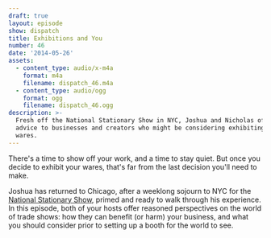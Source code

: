 ```yaml
---
draft: true
layout: episode
show: dispatch
title: Exhibitions and You
number: 46
date: '2014-05-26'
assets:
  - content_type: audio/x-m4a
    format: m4a
    filename: dispatch_46.m4a
  - content_type: audio/ogg
    format: ogg
    filename: dispatch_46.ogg
description: >-
  Fresh off the National Stationary Show in NYC, Joshua and Nicholas offer
  advice to businesses and creators who might be considering exhibiting their
  wares.
---
```

There's a time to show off your work, and a time to stay quiet. But once you decide to exhibit your wares, that's far from the last decision you'll need to make.

Joshua has returned to Chicago, after a weeklong sojourn to NYC for the [National Stationary Show](http://www.nationalstationeryshow.com), primed and ready to walk through his experience. In this episode, both of your hosts offer reasoned perspectives on the world of trade shows: how they can benefit (or harm) your business, and what you should consider prior to setting up a booth for the world to see.